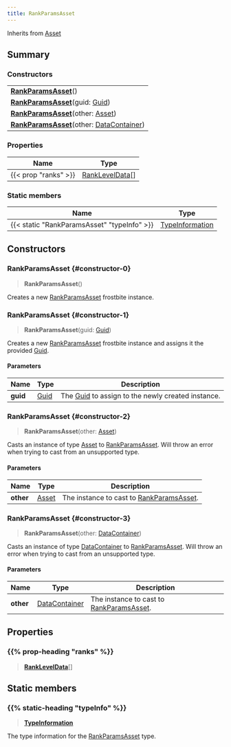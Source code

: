 ```yaml
---
title: RankParamsAsset
---
```


Inherits from [Asset](/vext/ref/fb/asset)

## Summary

### Constructors

|  |
| --- |
| **[RankParamsAsset](#constructor-0)**() |
| **[RankParamsAsset](#constructor-1)**(guid: [Guid](/vext/ref/shared/type/guid)) |
| **[RankParamsAsset](#constructor-2)**(other: [Asset](/vext/ref/fb/asset)) |
| **[RankParamsAsset](#constructor-3)**(other: [DataContainer](/vext/ref/shared/type/datacontainer)) |

### Properties

| Name | Type |
| ---- | ---- |
| {{< prop "ranks" >}} | [RankLevelData](/vext/ref/fb/rankleveldata)[] |

### Static members

| Name | Type |
| ---- | ---- |
| {{< static "RankParamsAsset" "typeInfo" >}} | [TypeInformation](/vext/ref/shared/type/typeinformation) |

## Constructors

### RankParamsAsset {#constructor-0}

> **RankParamsAsset**()

Creates a new [RankParamsAsset](/vext/ref/fb/rankparamsasset) frostbite instance.

### RankParamsAsset {#constructor-1}

> **RankParamsAsset**(guid: [Guid](/vext/ref/shared/type/guid))

Creates a new [RankParamsAsset](/vext/ref/fb/rankparamsasset) frostbite instance and assigns it the provided [Guid](/vext/ref/shared/type/guid).

#### Parameters

| Name | Type | Description |
| ---- | ---- | ----------- |
| **guid** | [Guid](/vext/ref/shared/type/guid) | The [Guid](/vext/ref/shared/type/guid) to assign to the newly created instance. |

### RankParamsAsset {#constructor-2}

> **RankParamsAsset**(other: [Asset](/vext/ref/fb/asset))

Casts an instance of type [Asset](/vext/ref/fb/asset) to [RankParamsAsset](/vext/ref/fb/rankparamsasset). Will throw an error when trying to cast from an unsupported type.

#### Parameters

| Name | Type | Description |
| ---- | ---- | ----------- |
| **other** | [Asset](/vext/ref/fb/asset) | The instance to cast to [RankParamsAsset](/vext/ref/fb/rankparamsasset). |

### RankParamsAsset {#constructor-3}

> **RankParamsAsset**(other: [DataContainer](/vext/ref/shared/type/datacontainer))

Casts an instance of type [DataContainer](/vext/ref/shared/type/datacontainer) to [RankParamsAsset](/vext/ref/fb/rankparamsasset). Will throw an error when trying to cast from an unsupported type.

#### Parameters

| Name | Type | Description |
| ---- | ---- | ----------- |
| **other** | [DataContainer](/vext/ref/shared/type/datacontainer) | The instance to cast to [RankParamsAsset](/vext/ref/fb/rankparamsasset). |

## Properties

### {{% prop-heading "ranks" %}}

> **[RankLevelData](/vext/ref/fb/rankleveldata)**[]

## Static members

### {{% static-heading "typeInfo" %}}

> **[TypeInformation](/vext/ref/shared/type/typeinformation)**

The type information for the [RankParamsAsset](/vext/ref/fb/rankparamsasset) type.

